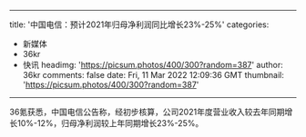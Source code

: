 
---
title: '中国电信：预计2021年归母净利润同比增长23%-25%'
categories: 
 - 新媒体
 - 36kr
 - 快讯
headimg: 'https://picsum.photos/400/300?random=387'
author: 36kr
comments: false
date: Fri, 11 Mar 2022 12:09:36 GMT
thumbnail: 'https://picsum.photos/400/300?random=387'
---

<div>   
36氪获悉，中国电信公告称，经初步核算，公司2021年度营业收入较去年同期增长10%-12%，归母净利润较上年同期增长23%-25%。  
</div>
            